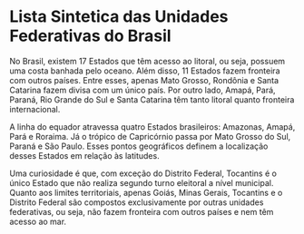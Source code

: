 # Lista Sintetica das Unidades Federativas do Brasil
No Brasil, existem 17 Estados que têm acesso ao litoral, ou seja, possuem uma costa banhada pelo oceano. Além disso, 11 Estados fazem fronteira com outros países. Entre esses, apenas Mato Grosso, Rondônia e Santa Catarina fazem divisa com um único país. Por outro lado, Amapá, Pará, Paraná, Rio Grande do Sul e Santa Catarina têm tanto litoral quanto fronteira internacional.

A linha do equador atravessa quatro Estados brasileiros: Amazonas, Amapá, Pará e Roraima. Já o trópico de Capricórnio passa por Mato Grosso do Sul, Paraná e São Paulo. Esses pontos geográficos definem a localização desses Estados em relação às latitudes.

Uma curiosidade é que, com exceção do Distrito Federal, Tocantins é o único Estado que não realiza segundo turno eleitoral a nível municipal. Quanto aos limites territoriais, apenas Goiás, Minas Gerais, Tocantins e o Distrito Federal são compostos exclusivamente por outras unidades federativas, ou seja, não fazem fronteira com outros países e nem têm acesso ao mar.
